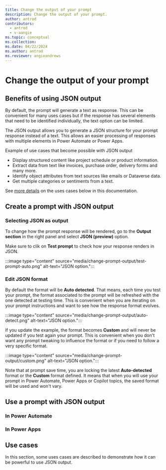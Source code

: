 ```yaml
---
title: Change the output of your prompt
description: Change the output of your prompt.
author: antrod
contributors:
  - antrod
  - v-aangie
ms.topic: conceptual
ms.collection: 
ms.date: 04/22/2024
ms.author: antrod
ms.reviewer: angieandrews
---
```


# Change the output of your prompt

## Benefits of using JSON output
By default, the prompt will generate a text as response. This can be convenient for many uses cases but if the response has several elements that need to be identified individually, the text option can be limited.

The JSON output allows you to generate a JSON structure for your prompt response instead of a text. This allows an easier processing of responses with multiple elements in Power Automate or Power Apps.

Example of use cases that become possible with JSON output
- Display structured content like project schedule or product information.
- Extract data from text like invoices, purchase order, delivery forms and many more.
- Identify object attributes from text sources like emails or Dataverse data.
- Get multiple categories or sentiments from a text.

See [more details](change-prompt-output.md#use-cases) on the uses cases below in this documentation.

## Create a prompt with JSON output
### Selecting JSON as output
To change how the prompt response will be rendered, go to the **Output section** in the right panel and select **JSON (preview)** option.

Make sure to clik on **Test prompt** to check how your response renders in JSON.

:::image type="content" source="media/change-prompt-output/test-prompt-auto.png" alt-text="JSON option.":::

### Edit JSON format

By default the format will be **Auto detected**. That means, each time you test your prompt, the format associated to the prompt will be refreshed with the one detected at testing time. This is convenient when you are iterating on your prompt instructions and want to see how the response format evolves.

:::image type="content" source="media/change-prompt-output/auto-detect.png" alt-text="JSON option.":::

If you update the example, the format becomes **Custom** and will never be updated if you test again your prompt. This is convenient when you don't want any prompt tweaking to influence the format or if you need to follow a very specific format.

:::image type="content" source="media/change-prompt-output/custom.png" alt-text="JSON option.":::

Note that at prompt save time, you are locking the latest **Auto-detected** format or the **Custom** format defined. It means that when you will use your prompt in Power Automate, Power Apps or Copilot topics, the saved format will be used and won't vary.

## Use a prompt with JSON output
### In Power Automate

### In Power Apps


## Use cases
In this section, some uses cases are described to demonstrate how it can be powerful to use JSON output.

